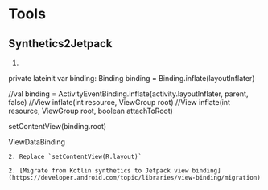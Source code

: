 # Tools

## Synthetics2Jetpack
1. ```
private lateinit var binding: Binding
binding = Binding.inflate(layoutInflater)

//val binding = ActivityEventBinding.inflate(activity.layoutInflater, parent, false)
//View inflate(int resource, ViewGroup root)
//View inflate(int resource, ViewGroup root, boolean attachToRoot)

setContentView(binding.root)

ViewDataBinding
```
2. Replace `setContentView(R.layout)`

2. [Migrate from Kotlin synthetics to Jetpack view binding](https://developer.android.com/topic/libraries/view-binding/migration)